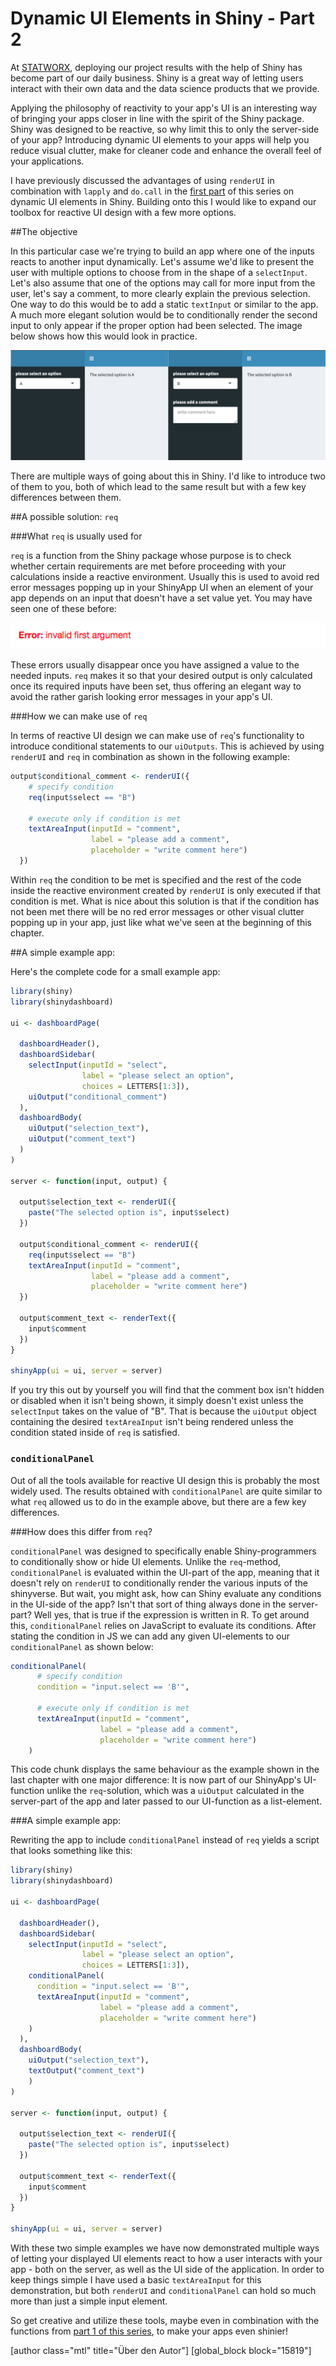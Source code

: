 # Dynamic UI Elements in Shiny - Part 2

At [STATWORX](http://www.statworx.com), deploying our project results with the help of Shiny has become part of our daily business. Shiny is a great way of letting users interact with their own data and the data science products that we provide. 

Applying the philosophy of reactivity to your app's UI is an interesting way of bringing your apps closer in line with the spirit of the Shiny package. Shiny was designed to be reactive, so why limit this to only the server-side of your app? Introducing dynamic UI elements to your apps will help you reduce visual clutter, make for cleaner code and enhance the overall feel of your applications. 

I have previously discussed the advantages of using `renderUI` in combination with `lapply` and `do.call` in the [first part](https://www.statworx.com/at/blog/dynamic-ui-elements-in-shiny/) of this series on dynamic UI elements in Shiny. Building onto this I would like to expand our toolbox for reactive UI design with a few more options.

##The objective

In this particular case we're trying to build an app where one of the inputs reacts to another input dynamically. Let's assume we'd like to present the user with multiple options to choose from in the shape of a `selectInput`. Let's also assume that one of the options may call for more input from the user, let's say a comment, to more clearly explain the previous selection. One way to do this would be to add a static `textInput` or similar to the app. A much more elegant solution would be to conditionally render the second input to only appear if the proper option had been selected. The image below shows how this would look in practice.

![example1](./images/example1.png)

There are multiple ways of going about this in Shiny. I'd like to introduce two of them to you, both of which lead to the same result but with a few key differences between them. 

##A possible solution: `req`

###What `req` is usually used for

`req` is a function from the Shiny package whose purpose is to check whether certain requirements are met before proceeding with your calculations inside a reactive environment. Usually this is used to avoid red error messages popping up in your ShinyApp UI when an element of your app depends on an input that doesn't have a set value yet. You may have seen one of these before:

![](./images/error.png)

These errors usually disappear once you have assigned a value to the needed inputs. `req` makes it so that your desired output is only calculated once its required inputs have been set, thus offering an elegant way to avoid the rather garish looking error messages in your app's UI. 

###How we can make use of `req`

In terms of reactive UI design we can make use of `req`'s functionality to introduce conditional statements to our `uiOutputs`. This is achieved by using `renderUI` and `req` in combination as shown in the following example: 

```R
output$conditional_comment <- renderUI({
    # specify condition
    req(input$select == "B")
  
    # execute only if condition is met
    textAreaInput(inputId = "comment", 
                  label = "please add a comment", 
                  placeholder = "write comment here") 
  })
```

Within `req` the condition to be met is specified and the rest of the code inside the reactive environment created by `renderUI` is only executed if that condition is met. What is nice about this solution is that if the condition has not been met there will be no red error messages or other visual clutter popping up in your app, just like what we've seen at the beginning of this chapter.

##A simple example app:

Here's the complete code for a small example app:

```R
library(shiny)
library(shinydashboard)

ui <- dashboardPage(
  
  dashboardHeader(),
  dashboardSidebar(
    selectInput(inputId = "select", 
                label = "please select an option", 
                choices = LETTERS[1:3]),
    uiOutput("conditional_comment")
  ),
  dashboardBody(
    uiOutput("selection_text"),
    uiOutput("comment_text")
  )
)

server <- function(input, output) {
  
  output$selection_text <- renderUI({
    paste("The selected option is", input$select)
  })
  
  output$conditional_comment <- renderUI({
    req(input$select == "B")
    textAreaInput(inputId = "comment", 
                  label = "please add a comment", 
                  placeholder = "write comment here")
  })
  
  output$comment_text <- renderText({
    input$comment
  })
}

shinyApp(ui = ui, server = server)
```

If you try this out by yourself you will find that the comment box isn't hidden or disabled when it isn't being shown, it simply doesn't exist unless the `selectInput` takes on the value of "B". That is because the `uiOutput` object containing the desired `textAreaInput` isn't being rendered unless the condition stated inside of `req` is satisfied.

### `conditionalPanel`

Out of all the tools available for reactive UI design this is probably the most widely used. The results obtained with `conditionalPanel` are quite similar to what `req` allowed us to do in the example above, but there are a few key differences. 

###How does this differ from `req`?

`conditionalPanel` was designed to specifically enable Shiny-programmers to conditionally show or hide UI elements. Unlike the `req`-method, `conditionalPanel` is evaluated within the UI-part of the app, meaning that it doesn't rely on `renderUI` to conditionally render the various inputs of the shinyverse. But wait, you might ask, how can Shiny evaluate any conditions in the UI-side of the app? Isn't that sort of thing always done in the server-part? Well yes, that is true if the expression is written in R. To get around this, `conditionalPanel` relies on JavaScript to evaluate its conditions. After stating the condition in JS we can add any given UI-elements to our `conditionalPanel` as shown below:

```R
conditionalPanel(
      # specify condition
      condition = "input.select == 'B'",
  
      # execute only if condition is met
      textAreaInput(inputId = "comment", 
                    label = "please add a comment", 
                    placeholder = "write comment here")
    )
```

This code chunk displays the same behaviour as the example shown in the last chapter with one major difference: It is now part of our ShinyApp's UI-function unlike the `req`-solution, which was a `uiOutput` calculated in the server-part of the app and later passed to our UI-function as a list-element. 

###A simple example app: 

Rewriting the app to include `conditionalPanel` instead of `req` yields a script that looks something like this:

```R
library(shiny)
library(shinydashboard)

ui <- dashboardPage(
  
  dashboardHeader(),
  dashboardSidebar(
    selectInput(inputId = "select", 
                label = "please select an option", 
                choices = LETTERS[1:3]),
    conditionalPanel(
      condition = "input.select == 'B'",
      textAreaInput(inputId = "comment", 
                    label = "please add a comment", 
                    placeholder = "write comment here")
    )
  ),
  dashboardBody(
    uiOutput("selection_text"),
    textOutput("comment_text")
    )
)

server <- function(input, output) {
  
  output$selection_text <- renderUI({
    paste("The selected option is", input$select)
  })
  
  output$comment_text <- renderText({
    input$comment
  })
}

shinyApp(ui = ui, server = server)
```

With these two simple examples we have now demonstrated multiple ways of letting your displayed UI elements react to how a user interacts with your app - both on the server, as well as the UI side of the application. In order to keep things simple I have used a basic `textAreaInput` for this demonstration, but both `renderUI` and `conditionalPanel` can hold so much more than just a simple input element. 

So get creative and utilize these tools, maybe even in combination with the functions from [part 1 of this series](https://www.statworx.com/at/blog/dynamic-ui-elements-in-shiny/), to make your apps even shinier!

[author class="mtl" title="Über den Autor"]
[global_block block="15819"]